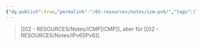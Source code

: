 ```yaml
---
{"dg-publish":true,"permalink":"/02-resources/notes/icm-pv6/","tags":["netzwerk/protocol","netzwerk/ip/ipv6"],"updated":"2024-08-02T17:23:38.000+02:00"}
---
```


>[[02 - RESOURCES/Notes/ICMP\|ICMP]], aber für [[02 - RESOURCES/Notes/IPv6\|IPv6]].